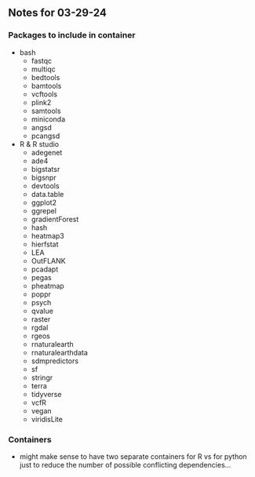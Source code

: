## Notes for 03-29-24

### Packages to include in container
* bash
    + fastqc
    + multiqc
    + bedtools
    + bamtools
    + vcftools
    + plink2
    + samtools
    + miniconda
    + angsd
    + pcangsd
* R & R studio
    + adegenet
    + ade4
    + bigstatsr
    + bigsnpr
    + devtools
    + data.table
    + ggplot2
    + ggrepel
    + gradientForest
    + hash
    + heatmap3
    + hierfstat
    + LEA
    + OutFLANK
    + pcadapt
    + pegas
    + pheatmap
    + poppr
    + psych
    + qvalue
    + raster
    + rgdal
    + rgeos
    + rnaturalearth
    + rnaturalearthdata
    + sdmpredictors
    + sf
    + stringr
    + terra
    + tidyverse
    + vcfR
    + vegan
    + viridisLite

### Containers
* might make sense to have two separate containers for R vs for python just to reduce the number of possible conflicting dependencies...
